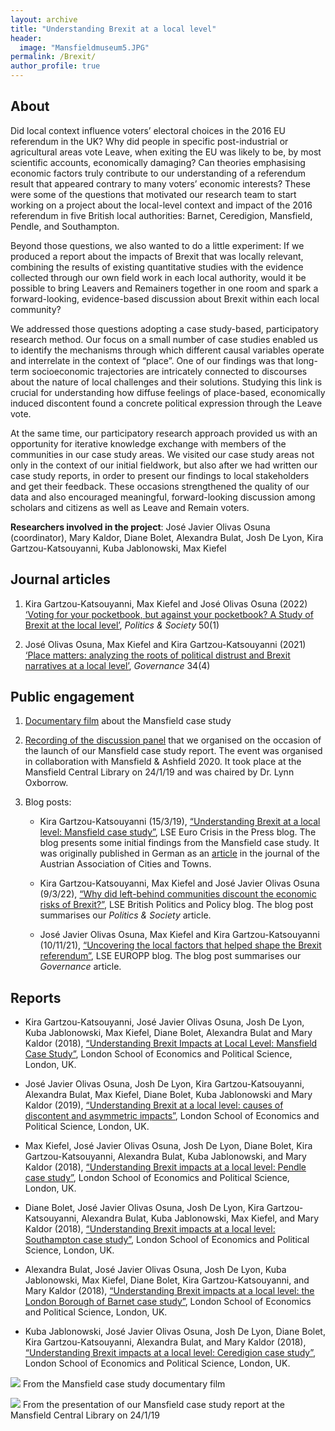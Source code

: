 ```yaml
---
layout: archive
title: "Understanding Brexit at a local level"
header: 
  image: "Mansfieldmuseum5.JPG"
permalink: /Brexit/
author_profile: true
---
```

## About

Did local context influence voters’ electoral choices in the 2016 EU referendum in the UK? Why did people in specific post-industrial or agricultural areas vote Leave, when exiting the EU was likely to be, by most scientific accounts, economically damaging? Can theories emphasising economic factors truly contribute to our understanding of a referendum result that appeared contrary to many voters’ economic interests? These were some of the questions that motivated our research team to start working on a project about the local-level context and impact of the 2016 referendum in five British local authorities: Barnet, Ceredigion, Mansfield, Pendle, and Southampton. 

Beyond those questions, we also wanted to do a little experiment: If we produced a report about the impacts of Brexit that was locally relevant, combining the results of existing quantitative studies with the evidence collected through our own field work in each local authority, would it be possible to bring Leavers and Remainers together in one room and spark a forward-looking, evidence-based discussion about Brexit within each local community? 

We addressed those questions adopting a case study-based, participatory research method. Our focus on a small number of case studies enabled us to identify the mechanisms through which different causal variables operate and interrelate in the context of “place”. One of our findings was that long-term socioeconomic trajectories are intricately connected to discourses about the nature of local challenges and their solutions. Studying this link is crucial for understanding how diffuse feelings of place-based, economically induced discontent found a concrete political expression through the Leave vote.

At the same time, our participatory research approach provided us with an opportunity for iterative knowledge exchange with members of the communities in our case study areas. We visited our case study areas not only in the context of our initial fieldwork, but also after we had written our case study reports, in order to present our findings to local stakeholders and get their feedback. These occasions strengthened the quality of our data and also encouraged meaningful, forward-looking discussion among scholars and citizens as well as Leave and Remain voters.

**Researchers involved in the project**: José Javier Olivas Osuna (coordinator), Mary Kaldor, Diane Bolet, Alexandra Bulat, Josh De Lyon, Kira Gartzou-Katsouyanni, Kuba Jablonowski, Max Kiefel

## Journal articles

1. Kira Gartzou-Katsouyanni, Max Kiefel and José Olivas Osuna (2022) [‘Voting for your pocketbook, but against your pocketbook? A Study of Brexit at the local level’](https://doi.org/10.1177/0032329221992198), *Politics & Society* 50(1) 

2. José Olivas Osuna, Max Kiefel and Kira Gartzou-Katsouyanni (2021) [‘Place matters: analyzing the roots of political distrust and Brexit narratives at a local level’](https://doi.org/10.1111/gove.12545), *Governance* 34(4)

## Public engagement

1. [Documentary film](https://www.youtube.com/watch?v=7tRq7h9EkDI) about the Mansfield case study

2. [Recording of the discussion panel](https://www.youtube.com/watch?v=vSOewUSRR5Y) that we organised on the occasion of the launch of our Mansfield case study report. The event was organised in collaboration with Mansfield & Ashfield 2020. It took place at the Mansfield Central Library on 24/1/19 and was chaired by Dr. Lynn Oxborrow.

3. Blog posts:
    
    * Kira Gartzou-Katsouyanni (15/3/19), [“Understanding Brexit at a local level: Mansfield case study”](https://blogs.lse.ac.uk/eurocrisispress/2019/03/15/brexit-mansfield-lse-report/), LSE Euro Crisis in the Press blog. The blog presents some initial findings from the Mansfield case study. It was originally published in German as an [article](https://www.staedtebund.gv.at/fileadmin/USERDATA/oegz/dokumente/OeGZ_4_2019.pdf) in the journal of the Austrian Association of Cities and Towns.

    *	Kira Gartzou-Katsouyanni, Max Kiefel and José Javier Olivas Osuna (9/3/22), [“Why did left-behind communities discount the economic risks of Brexit?”](https://blogs.lse.ac.uk/politicsandpolicy/why-did-left-behind-communities-discount-the-economic-risks-of-brexit/), LSE British Politics and Policy blog. The blog post summarises our *Politics & Society* article.

    * José Javier Olivas Osuna, Max Kiefel and Kira Gartzou-Katsouyanni (10/11/21), [“Uncovering the local factors that helped shape the Brexit referendum”]( https://blogs.lse.ac.uk/europpblog/2021/11/10/uncovering-the-local-factors-that-helped-shape-the-brexit-referendum/), LSE EUROPP blog. The blog post summarises our *Governance* article.



## Reports

*	Kira Gartzou-Katsouyanni, José Javier Olivas Osuna, Josh De Lyon, Kuba Jablonowski, Max Kiefel, Diane Bolet, Alexandra Bulat and Mary Kaldor (2018), [“Understanding Brexit Impacts at Local Level: Mansfield Case Study”](http://eprints.lse.ac.uk/90393/1/Kaldor_Brexit_Report_Mansfield_2018.pdf), London School of Economics and Political Science, London, UK.  

*	José Javier Olivas Osuna, Josh De Lyon, Kira Gartzou-Katsouyanni, Alexandra Bulat, Max Kiefel, Diane Bolet, Kuba Jablonowski and Mary Kaldor (2019), [“Understanding Brexit at a local level: causes of discontent and asymmetric impacts”](http://eprints.lse.ac.uk/100204/1/Olivas_et_Brexit_at_a_local_Publishedt.pdf), London School of Economics and Political Science, London, UK. 

*	Max Kiefel, José Javier Olivas Osuna, Josh De Lyon, Diane Bolet, Kira Gartzou-Katsouyanni, Alexandra Bulat, Kuba Jablonowski, and Mary Kaldor (2018), [“Understanding Brexit impacts at a local level: Pendle case study”](http://eprints.lse.ac.uk/90324/1/Kaldor_Brexit_Report_Pendle_2018.pdf), London School of Economics and Political Science, London, UK. 

*	Diane Bolet, José Javier Olivas Osuna, Josh De Lyon, Kira Gartzou-Katsouyanni, Alexandra Bulat, Kuba Jablonowski, Max Kiefel, and Mary Kaldor (2018), [“Understanding Brexit impacts at a local level: Southampton case study”](http://eprints.lse.ac.uk/90386/3/Kaldor_Brexit_Report_Southampton_Published_v4.pdf), London School of Economics and Political Science, London, UK. 

*	Alexandra Bulat, José Javier Olivas Osuna, Josh De Lyon, Kuba Jablonowski, Max Kiefel, Diane Bolet, Kira Gartzou-Katsouyanni, and Mary Kaldor (2018), [“Understanding Brexit impacts at a local level: the London Borough of Barnet case study”](http://eprints.lse.ac.uk/90230/1/Kaldor_Brexit_Report_Barnet_2018.pdf), London School of Economics and Political Science, London, UK. 

*	Kuba Jablonowski, José Javier Olivas Osuna, Josh De Lyon, Diane Bolet, Kira Gartzou-Katsouyanni, Alexandra Bulat, and Mary Kaldor (2018), [“Understanding Brexit impacts at a local level: Ceredigion case study”](http://eprints.lse.ac.uk/90387/1/Olivas-Osuna__brexit-report-ceredigion.pdf), London School of Economics and Political Science, London, UK. 

[![](/images/Mansfielddocumentary3.jpeg)](https://www.youtube.com/watch?v=7tRq7h9EkDI)
From the Mansfield case study documentary film

[![](/images/Mansfieldevent.jpeg)](https://www.youtube.com/watch?v=vSOewUSRR5Y)
From the presentation of our Mansfield case study report at the Mansfield Central Library on 24/1/19 